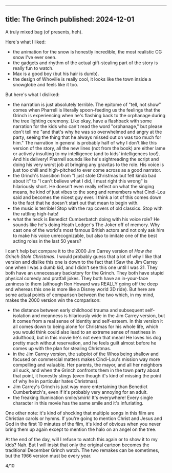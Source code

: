 ----
title: The Grinch
published: 2024-12-01
----

A truly mixed bag (of presents, heh).

Here's what I liked:

* the animation for the snow is honestly incredible, the most realistic CG snow I've ever seen.
* the gadgets and rhythm of the actual gift-stealing part of the story is really fun to watch.
* Max is a good boy (but his hair is dumb).
* the design of Whoville is really cool, it looks like the town inside a snowglobe and feels like it too.

But here's what I disliked:

* the narration is just absolutely terrible. The epitome of "tell, not show" comes when Pharrell is literally spoon-feeding us the feelings that the Grinch is experiencing when he's flashing back to the orphanage during the tree lighting ceremony. Like okay, have a flashback with some narration for the kids who can't read the word "orphanage," but please don't tell me "and that's why he was so overwhelmed and angry at the party, seeing the thing that he always missed out on was too much for him." The narration in general is probably half of why I don't like this version of the story, all the new lines (not from the book) are either lame or actively insulting to my intelligence (and to kids' intelligences too!). And his delivery! Pharrell sounds like he's sightreading the script and doing his very worst job at bringing any gravitas to the role. His voice is just too chill and high-pitched to ever come across as a good narrator.
* the Grinch's transition from "I just stole Christmas but felt kinda bad about it" to "I can't believe what I did, I must right this wrong" is hilariously short. He doesn't even really reflect on what the singing means, he kind of just vibes to the song and remembers what Cindi-Lou said and becomes the nicest guy ever. I think a lot of this comes down to the fact that he doesn't start out that mean to begin with.
* the music is terrible! Stop with the rap covers of old classics. Stop with the rattling high-hats!
* what the heck is Benedict Cumberbatch doing with his voice role? He sounds like he's doing Heath Ledger's The Joker off of memory. Why cast one of the world's most famous British actors and not only ask him to make his voice unrecognizable, but also to imitate one of the best acting roles in the last 50 years?

I can't help but compare it to the 2000 Jim Carrey version of _How the Grinch Stole Christmas_. I would probably guess that a lot of why I like that version and dislike this one is down to the fact that I Saw the Jim Carrey one when I was a dumb kid, and I didn't see this one until I was 31. They both have an unnecessary backstory for the Grinch. They both have stupid physical comedy and pratfall jokes. They both have an in-your-face zaniness to them (although Ron Howard was REALLY going off the deep end whereas this one is more like a Disney world 3D ride). But here are some actual points of comparison between the two which, in my mind, makes the 2000 version win the comparison:

* the distance between early childhood trauma and subsequent self-isolation and meanness is hilariously wide in the Jim Carrey version, but it comes from a real sense of identity and self-esteem. In this version it all comes down to being alone for Christmas for his whole life, which you would think could also lead to an extreme sense of nastiness in adulthood, but in this movie he's not even that mean! He loves his dog pretty much without reservation, and he feels guilt almost before he comes up with the plan for stealing Christmas.
* in the Jim Carrey version, the subplot of the Whos being shallow and focused on commercial matters makes Cindi-Lou's mission way more compelling and valuable. Her parents, the mayor, and all her neighbors all suck, and when the Grinch confronts them in the town party about that point, it honestly stings (even though it's kind of missing the point of why he in particular hates Christmas).
* Jim Carrey's Grinch is just way more entertaining than Benedict Cumberbatch's, even if it's probably very annoying for an adult.
* the freaking Illumination smile/smirk! It's everywhere! Every single character in this movie has the same smile and it's infuriating.

One other note: it's kind of shocking that multiple songs in this film are Christian carols or hymns. If you're going to mention Christ and Jesus and God in the first 10 minutes of the film, it's kind of obvious when you never bring them up again except to mention the halo on an angel on the tree.

At the end of the day, will I refuse to watch this again or to show it to my kids? Nah. But I will insist that only the original cartoon becomes the traditional December Grinch watch. The two remakes can be sometimes, but the 1966 version must be every year.

4/10

